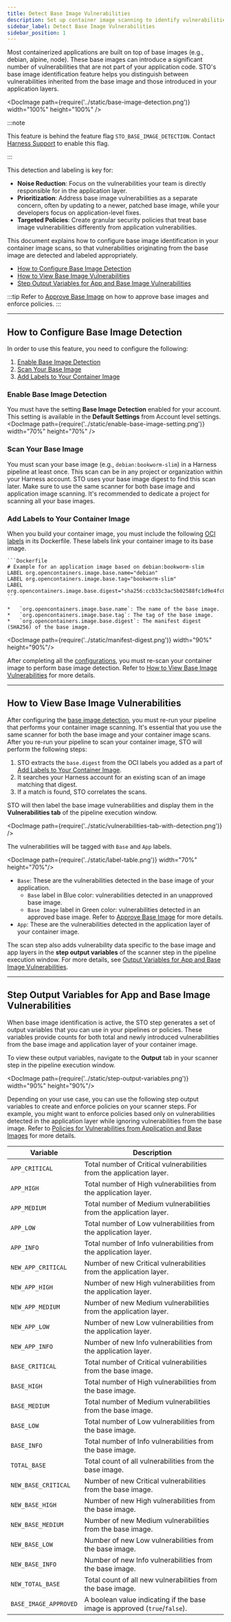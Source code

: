 ```yaml
---
title: Detect Base Image Vulnerabilities 
description: Set up container image scanning to identify vulnerabilities in base images.
sidebar_label: Detect Base Image Vulnerabilities
sidebar_position: 1
--- 
```


Most containerized applications are built on top of base images (e.g., debian, alpine, node). These base images can introduce a significant number of vulnerabilities that are not part of your application code. STO's base image identification feature helps you distinguish between vulnerabilities inherited from the base image and those introduced in your application layers. 

<DocImage path={require('../static/base-image-detection.png')} width="100%" height="100%" />

:::note

This feature is behind the feature flag `STO_BASE_IMAGE_DETECTION`. Contact [Harness Support](mailto:support@harness.io) to enable this flag.

:::

This detection and labeling is key for: 
- **Noise Reduction**: Focus on the vulnerabilities your team is directly responsible for in the application layer.
- **Prioritization**: Address base image vulnerabilities as a separate concern, often by updating to a newer, patched base image, while your developers focus on application-level fixes.
- **Targeted Policies**: Create granular security policies that treat base image vulnerabilities differently from application vulnerabilities.

<DocVideo src="https://www.youtube.com/watch?v=hwMDORuctaQ" />

This document explains how to configure base image identification in your container image scans, so that vulnerabilities originating from the base image are detected and labeled appropriately.

- [How to Configure Base Image Detection](#how-to-configure-base-image-detection)
- [How to View Base Image Vulnerabilities](#how-to-view-base-image-vulnerabilities)
- [Step Output Variables for App and Base Image Vulnerabilities](#step-output-variables-for-app-and-base-image-vulnerabilities)

:::tip
Refer to [Approve Base Image](/docs/security-testing-orchestration/set-up-scans/container-scanning/base-image-vulnerabilites/approve-base-image) on how to approve base images and enforce policies.
:::

---

## How to Configure Base Image Detection 
In order to use this feature, you need to configure the following:
1. [Enable Base Image Detection](#enable-base-image-detection)
2. [Scan Your Base Image](#scan-your-base-image)
3. [Add Labels to Your Container Image](#add-labels-to-your-container-image)

### Enable Base Image Detection
You must have the setting **Base Image Detection** enabled for your account. This setting is available in the **Default Settings** from Account level settings. 
<DocImage path={require('../static/enable-base-image-setting.png')} width="70%" height="70%" />

### Scan Your Base Image
You must scan your base image (e.g., `debian:bookworm-slim`) in a Harness pipeline at least once. This scan can be in any project or organization within your Harness account. STO uses your base image digest to find this scan later. Make sure to use the same scanner for both base image and application image scanning. It's recommended to dedicate a project for scanning all your base images.

### Add Labels to Your Container Image
When you build your container image, you must include the following [OCI labels](https://github.com/opencontainers/image-spec/blob/main/annotations.md) in its Dockerfile. These labels link your container image to its base image.

    ```Dockerfile
    # Example for an application image based on debian:bookworm-slim
    LABEL org.opencontainers.image.base.name="debian"
    LABEL org.opencontainers.image.base.tag="bookworm-slim"
    LABEL org.opencontainers.image.base.digest="sha256:ccb33c3ac5b02588fc1d9e4fc09b952e433d0c54d8618d0ee1afadf1f3cf2455"
    ```

    *   `org.opencontainers.image.base.name`: The name of the base image.
    *   `org.opencontainers.image.base.tag`: The tag of the base image.
    *   `org.opencontainers.image.base.digest`: The manifest digest (SHA256) of the base image.

<DocImage path={require('../static/manifest-digest.png')} width="90%" height="90%"/>

After completing all the [configurations](#how-to-configure-base-image-detection), you must re-scan your container image to perform base image detection. Refer to [How to View Base Image Vulnerabilities](#how-to-view-base-image-vulnerabilities) for more details.

---

## How to View Base Image Vulnerabilities
After configuring the [base image detection](#how-to-configure-base-image-detection), you must re-run your pipeline that performs your container image scanning. It's essential that you use the same scanner for both the base image and your container image scans. After you re-run your pipeline to scan your container image, STO will perform the following steps:
1. STO extracts the `base.digest` from the OCI labels you added as a part of [Add Labels to Your Container Image](#add-labels-to-your-container-image).
2. It searches your Harness account for an existing scan of an image matching that digest.
3. If a match is found, STO correlates the scans.

STO will then label the base image vulnerabilities and display them in the **Vulnerabilities tab** of the pipeline execution window.

<DocImage path={require('../static/vulnerabilities-tab-with-detection.png')} />

The vulnerabilities will be tagged with `Base` and `App` labels.

<DocImage path={require('../static/label-table.png')} width="70%" height="70%"/>

- `Base`: These are the vulnerabilities detected in the base image of your application.
    - `Base` label in Blue color: vulnerabilities detected in an unapproved base image.
    - `Base Image` label in Green color: vulnerabilities detected in an approved base image. Refer to [Approve Base Image](/docs/security-testing-orchestration/set-up-scans/container-scanning/base-image-vulnerabilites/approve-base-image) for more details.
- `App`: These are the vulnerabilities detected in the application layer of your container image.

The scan step also adds vulnerability data specific to the base image and app layers in the **step output variables** of the scanner step in the pipeline execution window. For more details, see [Output Variables for App and Base Image Vulnerabilities](#output-variables-for-app-and-base-image-vulnerabilities).

---

## Step Output Variables for App and Base Image Vulnerabilities

When base image identification is active, the STO step generates a set of output variables that you can use in your pipelines or policies. These variables provide counts for both total and newly introduced vulnerabilities from the base image and application layer of your container image.

To view these output variables, navigate to the **Output** tab in your scanner step in the pipeline execution window.

<DocImage path={require('../static/step-output-variables.png')} width="90%" height="90%"/>

Depending on your use case, you can use the following step output variables to create and enforce policies on your scanner steps.
For example, you might want to enforce policies based only on vulnerabilities detected in the application layer while ignoring vulnerabilities from the base image. Refer to [Policies for Vulnerabilities from Application and Base Images](/docs/security-testing-orchestration/set-up-scans/container-scanning/base-image-vulnerabilites/approve-base-image#policies-for-vulnerabilities-from-application-and-base-images) for more details.

| Variable              | Description                                                          |
| --------------------- | -------------------------------------------------------------------- |
| `APP_CRITICAL`        | Total number of Critical vulnerabilities from the application layer.   |
| `APP_HIGH`            | Total number of High vulnerabilities from the application layer.       |
| `APP_MEDIUM`          | Total number of Medium vulnerabilities from the application layer.     |
| `APP_LOW`             | Total number of Low vulnerabilities from the application layer.        |
| `APP_INFO`            | Total number of Info vulnerabilities from the application layer.       |
| `NEW_APP_CRITICAL`    | Number of new Critical vulnerabilities from the application layer.     |
| `NEW_APP_HIGH`        | Number of new High vulnerabilities from the application layer.         |
| `NEW_APP_MEDIUM`      | Number of new Medium vulnerabilities from the application layer.       |
| `NEW_APP_LOW`         | Number of new Low vulnerabilities from the application layer.          |
| `NEW_APP_INFO`        | Number of new Info vulnerabilities from the application layer.         |
| `BASE_CRITICAL`       | Total number of Critical vulnerabilities from the base image.          |
| `BASE_HIGH`           | Total number of High vulnerabilities from the base image.              |
| `BASE_MEDIUM`         | Total number of Medium vulnerabilities from the base image.            |
| `BASE_LOW`            | Total number of Low vulnerabilities from the base image.               |
| `BASE_INFO`           | Total number of Info vulnerabilities from the base image.              |
| `TOTAL_BASE`          | Total count of all vulnerabilities from the base image.                |
| `NEW_BASE_CRITICAL`   | Number of new Critical vulnerabilities from the base image.            |
| `NEW_BASE_HIGH`       | Number of new High vulnerabilities from the base image.                |
| `NEW_BASE_MEDIUM`     | Number of new Medium vulnerabilities from the base image.              |
| `NEW_BASE_LOW`        | Number of new Low vulnerabilities from the base image.                 |
| `NEW_BASE_INFO`       | Number of new Info vulnerabilities from the base image.                |
| `NEW_TOTAL_BASE`      | Total count of all new vulnerabilities from the base image.            |
| `BASE_IMAGE_APPROVED`   | A boolean value indicating if the base image is approved (`true`/`false`). |
